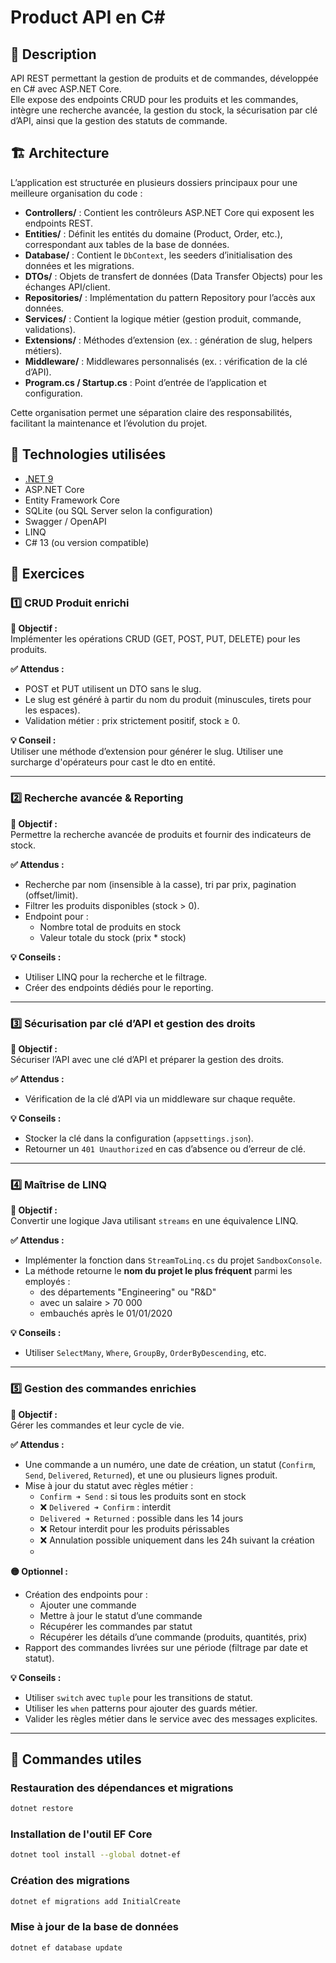# Product API en C#

## 🧾 Description

API REST permettant la gestion de produits et de commandes, développée en C# avec ASP.NET Core.  
Elle expose des endpoints CRUD pour les produits et les commandes, intègre une recherche avancée, la gestion du stock,
la sécurisation par clé d’API, ainsi que la gestion des statuts de commande.

## 🏗️ Architecture

L’application est structurée en plusieurs dossiers principaux pour une meilleure organisation du code :

- **Controllers/** : Contient les contrôleurs ASP.NET Core qui exposent les endpoints REST.
- **Entities/** : Définit les entités du domaine (Product, Order, etc.), correspondant aux tables de la base de données.
- **Database/** : Contient le `DbContext`, les seeders d’initialisation des données et les migrations.
- **DTOs/** : Objets de transfert de données (Data Transfer Objects) pour les échanges API/client.
- **Repositories/** : Implémentation du pattern Repository pour l’accès aux données.
- **Services/** : Contient la logique métier (gestion produit, commande, validations).
- **Extensions/** : Méthodes d’extension (ex. : génération de slug, helpers métiers).
- **Middleware/** : Middlewares personnalisés (ex. : vérification de la clé d’API).
- **Program.cs / Startup.cs** : Point d’entrée de l’application et configuration.

Cette organisation permet une séparation claire des responsabilités, facilitant la maintenance et l’évolution du projet.

## 🧰 Technologies utilisées

- [.NET 9](https://dotnet.microsoft.com/)
- ASP.NET Core
- Entity Framework Core
- SQLite (ou SQL Server selon la configuration)
- Swagger / OpenAPI
- LINQ
- C# 13 (ou version compatible)

## 📝 Exercices

### 1️⃣ CRUD Produit enrichi

**🎯 Objectif :**  
Implémenter les opérations CRUD (GET, POST, PUT, DELETE) pour les produits.

**✅ Attendus :**

- POST et PUT utilisent un DTO sans le slug.
- Le slug est généré à partir du nom du produit (minuscules, tirets pour les espaces).
- Validation métier : prix strictement positif, stock ≥ 0.

**💡 Conseil :**  
Utiliser une méthode d’extension pour générer le slug.
Utiliser une surcharge d'opérateurs pour cast le dto en entité.

---

### 2️⃣ Recherche avancée & Reporting

**🎯 Objectif :**  
Permettre la recherche avancée de produits et fournir des indicateurs de stock.

**✅ Attendus :**

- Recherche par nom (insensible à la casse), tri par prix, pagination (offset/limit).
- Filtrer les produits disponibles (stock > 0).
- Endpoint pour :
    - Nombre total de produits en stock
    - Valeur totale du stock (prix * stock)

**💡 Conseils :**

- Utiliser LINQ pour la recherche et le filtrage.
- Créer des endpoints dédiés pour le reporting.

---

### 3️⃣ Sécurisation par clé d’API et gestion des droits

**🎯 Objectif :**  
Sécuriser l’API avec une clé d’API et préparer la gestion des droits.

**✅ Attendus :**

- Vérification de la clé d’API via un middleware sur chaque requête.

**💡 Conseils :**

- Stocker la clé dans la configuration (`appsettings.json`).
- Retourner un `401 Unauthorized` en cas d’absence ou d’erreur de clé.

---

### 4️⃣ Maîtrise de LINQ

**🎯 Objectif :**  
Convertir une logique Java utilisant `streams` en une équivalence LINQ.

**✅ Attendus :**

- Implémenter la fonction dans `StreamToLinq.cs` du projet `SandboxConsole`.
- La méthode retourne le **nom du projet le plus fréquent** parmi les employés :
    - des départements "Engineering" ou "R&D"
    - avec un salaire > 70 000
    - embauchés après le 01/01/2020

**💡 Conseils :**

- Utiliser `SelectMany`, `Where`, `GroupBy`, `OrderByDescending`, etc.

---

### 5️⃣ Gestion des commandes enrichies

**🎯 Objectif :**  
Gérer les commandes et leur cycle de vie.

**✅ Attendus :**

- Une commande a un numéro, une date de création, un statut (`Confirm`, `Send`, `Delivered`, `Returned`), et une ou
  plusieurs lignes produit.
- Mise à jour du statut avec règles métier :
    - `Confirm ➜ Send` : si tous les produits sont en stock
    - ❌ `Delivered ➜ Confirm` : interdit
    - `Delivered ➜ Returned` : possible dans les 14 jours
    - ❌ Retour interdit pour les produits périssables
    - ❌ Annulation possible uniquement dans les 24h suivant la création
    -

**🟡 Optionnel :**

- Création des endpoints pour :
    - Ajouter une commande
    - Mettre à jour le statut d’une commande
    - Récupérer les commandes par statut
    - Récupérer les détails d’une commande (produits, quantités, prix)
- Rapport des commandes livrées sur une période (filtrage par date et statut).

**💡 Conseils :**

- Utiliser `switch` avec `tuple` pour les transitions de statut.
- Utiliser les `when` patterns pour ajouter des guards métier.
- Valider les règles métier dans le service avec des messages explicites.

---

## 🔧 Commandes utiles

### Restauration des dépendances et migrations

```bash
dotnet restore
```

### Installation de l'outil EF Core

```bash
dotnet tool install --global dotnet-ef
```

### Création des migrations

```bash
dotnet ef migrations add InitialCreate   
```

### Mise à jour de la base de données

```bash
dotnet ef database update 
```
